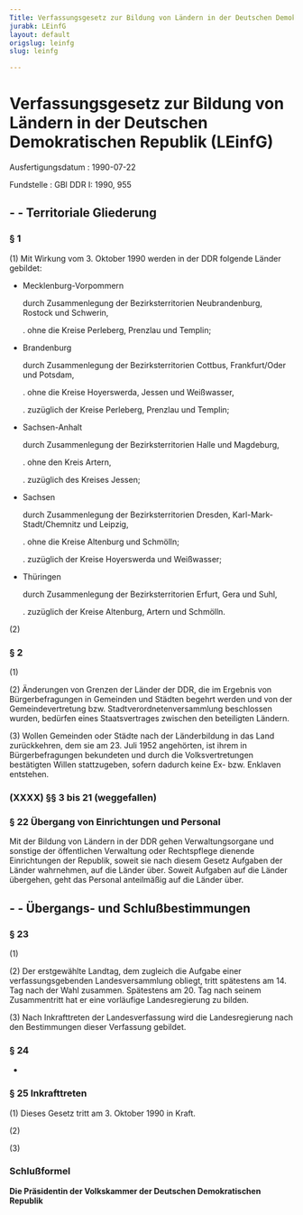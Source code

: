 ```yaml
---
Title: Verfassungsgesetz zur Bildung von Ländern in der Deutschen Demokratischen Republik
jurabk: LEinfG
layout: default
origslug: leinfg
slug: leinfg

---
```


# Verfassungsgesetz zur Bildung von Ländern in der Deutschen Demokratischen Republik (LEinfG)

Ausfertigungsdatum
:   1990-07-22

Fundstelle
:   GBl DDR I: 1990, 955



## - - Territoriale Gliederung



### § 1

(1) Mit Wirkung vom 3. Oktober 1990 werden in der DDR folgende Länder
gebildet:

-   Mecklenburg-Vorpommern

    durch Zusammenlegung der Bezirksterritorien Neubrandenburg, Rostock
    und Schwerin,

    .   ohne die Kreise Perleberg, Prenzlau und Templin;





-   Brandenburg

    durch Zusammenlegung der Bezirksterritorien Cottbus, Frankfurt/Oder
    und Potsdam,

    .   ohne die Kreise Hoyerswerda, Jessen und Weißwasser,


    .   zuzüglich der Kreise Perleberg, Prenzlau und Templin;





-   Sachsen-Anhalt

    durch Zusammenlegung der Bezirksterritorien Halle und Magdeburg,

    .   ohne den Kreis Artern,


    .   zuzüglich des Kreises Jessen;





-   Sachsen

    durch Zusammenlegung der Bezirksterritorien Dresden, Karl-Mark-
    Stadt/Chemnitz und Leipzig,

    .   ohne die Kreise Altenburg und Schmölln;


    .   zuzüglich der Kreise Hoyerswerda und Weißwasser;





-   Thüringen

    durch Zusammenlegung der Bezirksterritorien Erfurt, Gera und Suhl,

    .   zuzüglich der Kreise Altenburg, Artern und Schmölln.







(2)


### § 2

(1)

(2) Änderungen von Grenzen der Länder der DDR, die im Ergebnis von
Bürgerbefragungen in Gemeinden und Städten begehrt werden und von der
Gemeindevertretung bzw. Stadtverordnetenversammlung beschlossen
wurden, bedürfen eines Staatsvertrages zwischen den beteiligten
Ländern.

(3) Wollen Gemeinden oder Städte nach der Länderbildung in das Land
zurückkehren, dem sie am 23. Juli 1952 angehörten, ist ihrem in
Bürgerbefragungen bekundeten und durch die Volksvertretungen
bestätigten Willen stattzugeben, sofern dadurch keine Ex- bzw.
Enklaven entstehen.


### (XXXX) §§ 3 bis 21 (weggefallen)



### § 22 Übergang von Einrichtungen und Personal

Mit der Bildung von Ländern in der DDR gehen Verwaltungsorgane und
sonstige der öffentlichen Verwaltung oder Rechtspflege dienende
Einrichtungen der Republik, soweit sie nach diesem Gesetz Aufgaben der
Länder wahrnehmen, auf die Länder über. Soweit Aufgaben auf die Länder
übergehen, geht das Personal anteilmäßig auf die Länder über.


## - - Übergangs- und Schlußbestimmungen



### § 23

(1)

(2) Der erstgewählte Landtag, dem zugleich die Aufgabe einer
verfassungsgebenden Landesversammlung obliegt, tritt spätestens am 14.
Tag nach der Wahl zusammen. Spätestens am 20. Tag nach seinem
Zusammentritt hat er eine vorläufige Landesregierung zu bilden.

(3) Nach Inkrafttreten der Landesverfassung wird die Landesregierung
nach den Bestimmungen dieser Verfassung gebildet.


### § 24

-


### § 25 Inkrafttreten

(1) Dieses Gesetz tritt am 3. Oktober 1990 in Kraft.

(2)

(3)


### Schlußformel

**Die Präsidentin der Volkskammer der Deutschen Demokratischen
Republik**

